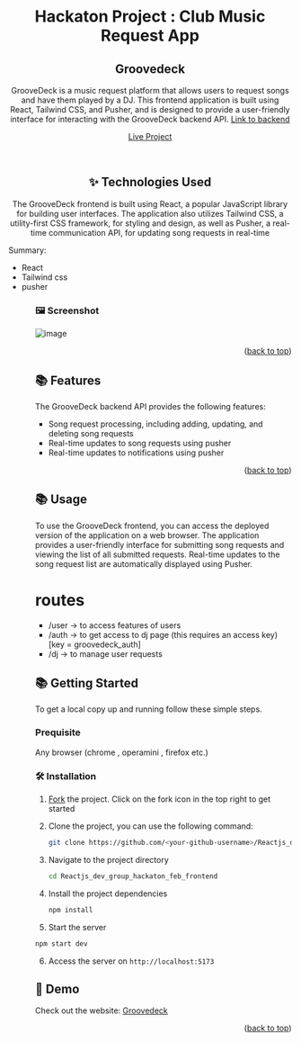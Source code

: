 <div id="top"></div>

<div align="center">
  <h1>Hackaton Project : Club Music Request App </h1>
  <h2>Groovedeck </h2>
  <p>GrooveDeck is a music request platform that allows users to request songs and have them played by a DJ. This frontend application is built using React, Tailwind CSS, and Pusher, and is designed to provide a user-friendly interface for interacting with the GrooveDeck backend API.
 <a href="https://github.com/JC-Coder/Reactjs_dev_group_hackaton_feb_backend">Link to backend </a>
 </p>

  <p  align="center">
    <a href="https://groovedeck.vercel.app">Live Project</a>
  </p>

</div>

<div align="center">
  <br />
<h2> ✨  Technologies Used </h2>
  <p>
    The GrooveDeck frontend is built using React, a popular JavaScript library for building user interfaces. The application also utilizes Tailwind CSS, a utility-first CSS framework, for styling and design, as well as Pusher, a real-time communication API, for updating song requests in real-time
  </p>
</div>

Summary:
<ul>
  <li> React </li>
  <li> Tailwind css </li>
  <li> pusher </li>
<ul>

### 🖼️ Screenshot

  ![image](https://user-images.githubusercontent.com/99423608/221171347-f6ec4b00-6557-46eb-ab4c-2d7c9130e63a.png)


<p align="right">(<a href="#top">back to top</a>)</p>
  
## 📚 Features 
  The GrooveDeck backend API provides the following features:
<ul>
  <li>Song request processing, including adding, updating, and deleting song requests</li>
  <li>Real-time updates to song requests using pusher</li>
  <li>Real-time updates to notifications using pusher</li>
  </ul>

  
  <p align="right">(<a href="#top">back to top</a>)</p>
  
  
## 📚 Usage 
  
To use the GrooveDeck frontend, you can access the deployed version of the application on a web browser. The application provides a user-friendly interface for submitting song requests and viewing the list of all submitted requests. Real-time updates to the song request list are automatically displayed using Pusher.

# routes
  <ul>
    <li>/user -> to access features of users </li>
    <li>/auth -> to get access to dj page (this requires an access key) [key = groovedeck_auth]</li>
    <li>/dj  -> to manage user requests </li>
  </ul>

## 📚 Getting Started

To get a local copy up and running follow these simple steps.

### Prequisite 
Any browser (chrome , operamini , firefox etc.)

### 🛠️ Installation

1. [Fork](https://github.com/JC-Coder/Reactjs_dev_group_hackaton_feb_frontend/fork) the project. Click on the fork icon in the top right to get started
2. Clone the project, you can use the following command:

   ```bash
   git clone https://github.com/<your-github-username>/Reactjs_dev_group_hackaton_feb_frontend
   ```

3. Navigate to the project directory

   ```bash
   cd Reactjs_dev_group_hackaton_feb_frontend
   ```
4. Install the project dependencies

   ```bash
   npm install
   ```
5. Start the server 
  ```bash
  npm start dev 
  ```
6. Access the server on `http://localhost:5173`

## 🎨 Demo

Check out the website: [Groovedeck](https://groovedeck.vercel.app/)

<p align="right">(<a href="#top">back to top</a>)</p>
